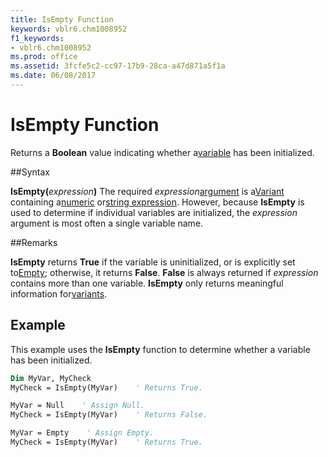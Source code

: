 ```yaml
---
title: IsEmpty Function
keywords: vblr6.chm1008952
f1_keywords:
- vblr6.chm1008952
ms.prod: office
ms.assetid: 3fcfe5c2-cc97-17b9-28ca-a47d871a5f1a
ms.date: 06/08/2017
---
```



# IsEmpty Function



Returns a  **Boolean** value indicating whether a[variable](../../Glossary/vbe-glossary.md) has been initialized.

##Syntax

**IsEmpty(**_expression_**)**
The required  _expression_[argument](../../Glossary/vbe-glossary.md) is a[Variant](../../Glossary/vbe-glossary.md) containing a[numeric](../../Glossary/vbe-glossary.md) or[string expression](../../Glossary/vbe-glossary.md). However, because  **IsEmpty** is used to determine if individual variables are initialized, the _expression_ argument is most often a single variable name.

##Remarks

**IsEmpty** returns **True** if the variable is uninitialized, or is explicitly set to[Empty](../../Glossary/vbe-glossary.md); otherwise, it returns  **False**. **False** is always returned if _expression_ contains more than one variable. **IsEmpty** only returns meaningful information for[variants](../../Glossary/vbe-glossary.md).

## Example

This example uses the  **IsEmpty** function to determine whether a variable has been initialized.


```vb
Dim MyVar, MyCheck
MyCheck = IsEmpty(MyVar)    ' Returns True.

MyVar = Null    ' Assign Null.
MyCheck = IsEmpty(MyVar)    ' Returns False.

MyVar = Empty    ' Assign Empty.
MyCheck = IsEmpty(MyVar)    ' Returns True.


```


